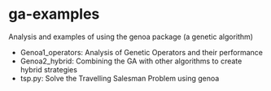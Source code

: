 # ga-examples
Analysis and examples of using the genoa package (a genetic algorithm)

* Genoa1_operators: Analysis of Genetic Operators and their performance 
* Genoa2_hybrid: Combining the GA with other algorithms to create hybrid strategies
* tsp.py: Solve the Travelling Salesman Problem using genoa

